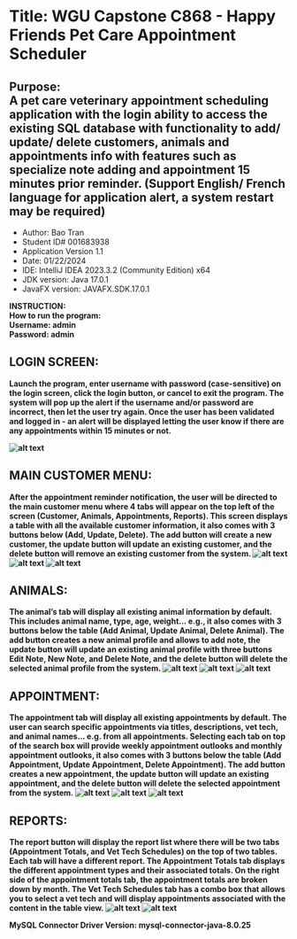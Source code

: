 <h1>Title: WGU Capstone C868 - Happy Friends Pet Care Appointment Scheduler</h1>
<h2>Purpose: <br>
A pet care veterinary appointment scheduling application with the login ability to access
the existing SQL database with functionality 
to add/ update/ delete customers, animals and appointments info with features such as specialize note adding 
and appointment 15 minutes prior reminder.
(Support English/ French language for application alert, a system restart may be required)
</h2>
<ul>
  <li>Author: Bao Tran</li>
  <li>Student ID# 001683938</li>
  <li>Application Version 1.1</li>
  <li>Date: 01/22/2024</li>
  <li>IDE: IntelliJ IDEA 2023.3.2 (Community Edition) x64</li>
  <li>JDK version: Java 17.0.1</li>
  <li>JavaFX version: JAVAFX.SDK.17.0.1</li>
</ul>



<b>INSTRUCTION:<b> <br>
How to run the program: <br>
Username: admin <br>
Password: admin


<h2>LOGIN SCREEN:</h2>
<p>Launch the program, enter username with password (case-sensitive) on the login screen, click the login button, 
or cancel to exit the program.
The system will pop up the alert if the username and/or password are incorrect, then let the user try again.
Once the user has been validated and logged in - an alert will be displayed letting the user know if there are 
any appointments within 15 minutes or not.</p>
<img src="Screenshots/LOGIN.png" alt="alt text" title="Login" />




<h2>MAIN CUSTOMER MENU:</h2>
<p>After the appointment reminder notification, the user will be directed to the main customer menu where 4 tabs will appear on the top left of the screen 
(Customer, Animals, Appointments, Reports). This screen displays a table with all the available customer information, it also comes with 3 buttons below (Add, Update, Delete). 
The add button will create a new customer, the update button will update an existing customer, and the delete button will remove an existing customer from the system.

<img src="Screenshots/MAIN MENU.png" alt="alt text" title="MainMenu" />

<img src="Screenshots/CUSTOMER - ADD.png" alt="alt text" title="CustomerAdd" />
<img src="Screenshots/CUSTOMER - UPDATE.png" alt="alt text" title="CustomerUpdate" />
</p>


<h2>ANIMALS:</h2>
<p>The animal’s tab will display all existing animal information by default. This includes animal name, type, age, weight... e.g., 
it also comes with 3 buttons below the table (Add Animal, Update Animal, Delete Animal). The add button creates a new animal profile 
and allows to add note, the update button will update an existing animal profile with three buttons Edit Note, New Note, and Delete Note, 
and the delete button will delete the selected animal profile from the system.

<img src="Screenshots/ANIMAL TABLE.png" alt="alt text" title="AnimalTable" />
<img src="Screenshots/ANIMAL - ADD.png" alt="alt text" title="AnimalAdd" />
<img src="Screenshots/ANIMAL - UPDATE.png" alt="alt text" title="AnimalUpdate" />
</p>



<h2>APPOINTMENT:</h2>
<p>The appointment tab will display all existing appointments by default. The user can search specific appointments via titles, 
descriptions, vet tech, and animal names... e.g. from all appointments. Selecting each tab on top of the search box will provide 
weekly appointment outlooks and monthly appointment outlooks, it also comes with 3 buttons below the table (Add Appointment, 
Update Appointment, Delete Appointment). The add button creates a new appointment, the update button will update an existing appointment, 
and the delete button will delete the selected appointment from the system.

<img src="Screenshots/APPOINTMENT TABLE.png" alt="alt text" title="AppTable" />
<img src="Screenshots/APPOINTMENT - ADD.png" alt="alt text" title="AppAdd" />
<img src="Screenshots/APPOINTMENT - UPDATE.png" alt="alt text" title="AppUpdate" />
</p>

<h2>REPORTS:</h2>
<p>The report button will display the report list where there will be two tabs (Appointment Totals, and Vet Tech Schedules) on the top of two tables. 
Each tab will have a different report. The Appointment Totals tab displays the different appointment types and their associated totals. 
On the right side of the appointment totals tab, the appointment totals are broken down by month. The Vet Tech Schedules tab has 
a combo box that allows you to select a vet tech and will display appointments associated with the content in the table view.

<img src="Screenshots/APP REPORT.png" alt="alt text" title="AppReport" />
<img src="Screenshots/VET TECH REPORT.png" alt="alt text" title="VetReport" />
</p>

<p>MySQL Connector Driver Version: mysql-connector-java-8.0.25</p>
